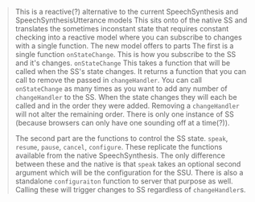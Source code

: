 > This is a reactive(?) alternative to the current SpeechSynthesis and SpeechSynthesisUtterance models
> This sits onto of the native SS and translates the sometimes inconstant state that requires constant checking into a reactive model where you can subscribe to changes with a single function.
> The new model offers to parts
> The first is a single function `onStateChange`. This is how you subscribe to the SS and it's changes.
> `onStateChange` This takes a function that will be called when the SS's state changes. It returns a function that you can call to remove the passed in `changeHandler`. You can call `onStateChange` as many times as you want to add any number of `changeHandler` to the SS. When the state changes they will each be called and in the order they were added. Removing a `changeHandler` will not alter the remaining order.
> There is only one instance of SS (because browsers can only have one sounding off at a time(?)).
>
> The second part are the functions to control the SS state. `speak`, `resume`, `pause`, `cancel`, `configure`.
> These replicate the functions available from the native SpeechSynthesis.
> The only difference between these and the native is that `speak` takes an optional second argument which will be the configuration for the SSU.
> There is also a standalone `configuraiton` function to server that purpose as well. Calling these will trigger changes to SS regardless of `changeHandler`s.
